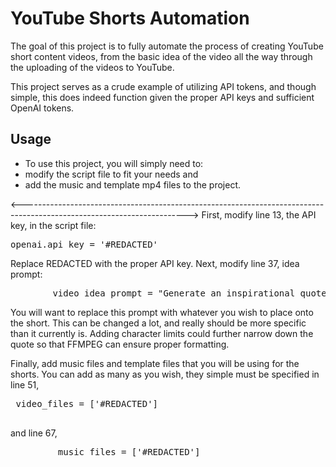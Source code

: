 # YouTube Shorts Automation
The goal of this project is to fully automate the process of creating YouTube short content videos, from the basic idea of the video all the way through the uploading of the videos to YouTube.

This project serves as a crude example of utilizing API tokens, and though simple, this does indeed function given the proper API keys and sufficient OpenAI tokens. 

## Usage
- To use this project, you will simply need to:
- modify the script file to fit your needs
and 
- add the music and template mp4 files to the project.

<----------------------------------------------------------------------------------------------------------------------->
First, modify line 13, the API key, in the script file:
<pre>
openai.api_key = '#REDACTED'
</pre>
Replace REDACTED with the proper API key.
Next, modify line 37, idea prompt:
<pre>
        video_idea_prompt = "Generate an inspirational quote for a YouTube short targeting the age group 12-20 in the format of: [##insert quote here] Do not elaborate or explain the quote at all, I only want the quote"
</pre>
You will want to replace this prompt with whatever you wish to place onto the short. This can be changed a lot, and really should be more specific than it currently is. Adding character limits could further narrow down the quote so that FFMPEG can ensure proper formatting.

Finally, add music files and template files that you will be using for the shorts. You can add as many as you wish, they simple must be specified in line 51, 
<pre>
 video_files = ['#REDACTED']
 </pre>
 and line 67,
 <pre>
         music_files = ['#REDACTED']
</pre>

